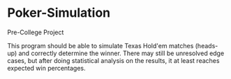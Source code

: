 # Poker-Simulation

Pre-College Project

This program should be able to simulate Texas Hold'em matches (heads-up) and correctly determine the winner.
There may still be unresolved edge cases, but after doing statistical analysis on the results, it at least reaches expected win percentages.
